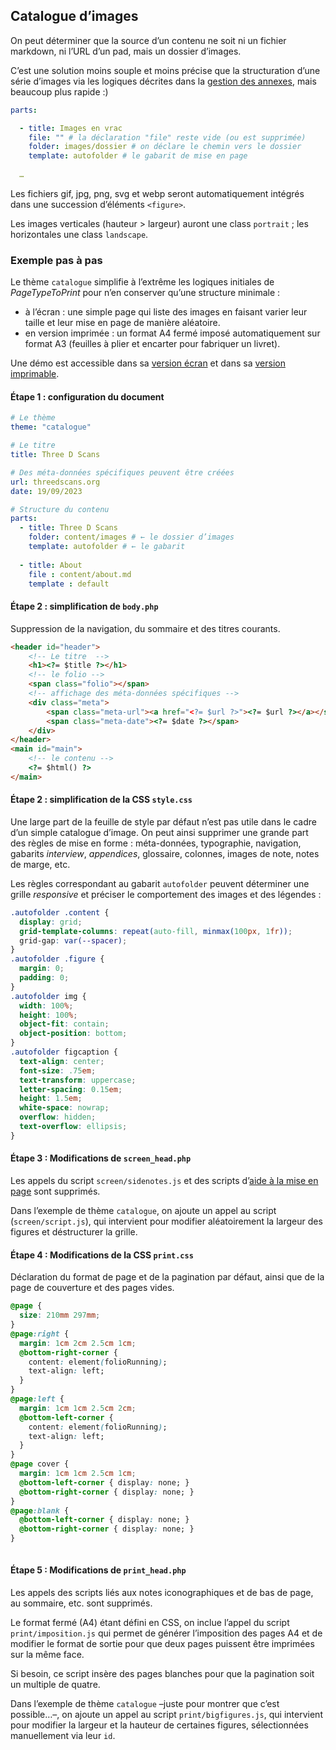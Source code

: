 ## Catalogue d’images

On peut déterminer que la source d’un contenu ne soit ni un fichier markdown, ni l’URL d’un pad, mais un dossier d’images.

C’est une solution moins souple et moins précise que la structuration d’une série d’images via les logiques décrites dans la [gestion des annexes](appendices.md), mais beaucoup plus rapide :)

```yaml
parts:

  - title: Images en vrac 
    file: "" # la déclaration "file" reste vide (ou est supprimée)
    folder: images/dossier # on déclare le chemin vers le dossier 
    template: autofolder # le gabarit de mise en page 
  
  …

```
Les fichiers gif, jpg, png, svg et webp seront automatiquement intégrés dans une succession d’éléments `<figure>`. 

Les images verticales (hauteur > largeur) auront une class `portrait` ; les horizontales une class `landscape`.

### Exemple pas à pas

Le thème `catalogue` simplifie à l’extrême les logiques initiales de _PageTypeToPrint_ pour n’en conserver qu’une structure minimale :

- à l’écran : une simple page qui liste des images en faisant varier leur taille et leur mise en page de manière aléatoire.
- en version imprimée : un format A4 fermé imposé automatiquement sur format A3 (feuilles à plier et encarter pour fabriquer un livret).

Une démo est accessible dans sa [version écran](https://ateliers.esad-pyrenees.fr/pagetypetoprint/catalogue/) et dans sa [version imprimable](https://ateliers.esad-pyrenees.fr/pagetypetoprint/catalogue/?print).

#### Étape 1 : configuration du document

```yml
# Le thème
theme: "catalogue"

# Le titre 
title: Three D Scans

# Des méta-données spécifiques peuvent être créées 
url: threedscans.org
date: 19/09/2023

# Structure du contenu 
parts:
  - title: Three D Scans
    folder: content/images # ← le dossier d’images
    template: autofolder # ← le gabarit 
  
  - title: About
    file : content/about.md
    template : default
```

#### Étape 2 : simplification de `body.php`

Suppression de la navigation, du sommaire et des titres courants.

```html
<header id="header">
    <!-- Le titre  -->
    <h1><?= $title ?></h1>
    <!-- le folio -->
    <span class="folio"></span>
    <!-- affichage des méta-données spécifiques -->
    <div class="meta">
        <span class="meta-url"><a href="<?= $url ?>"><?= $url ?></a></span>        
        <span class="meta-date"><?= $date ?></span>      
    </div>
</header>
<main id="main">
    <!-- le contenu -->      
    <?= $html() ?>
</main>
```
#### Étape 2 : simplification de la CSS `style.css`

Une large part de la feuille de style par défaut n’est pas utile dans le cadre d’un simple catalogue d’image. On peut ainsi supprimer une grande part des règles de mise en forme : méta-données, typographie, navigation, gabarits _interview_, _appendices_, glossaire, colonnes, images de note, notes de marge, etc.

Les règles correspondant au gabarit `autofolder` peuvent déterminer une grille _responsive_ et préciser le comportement des images et des légendes :

```css
.autofolder .content {
  display: grid;
  grid-template-columns: repeat(auto-fill, minmax(100px, 1fr));
  grid-gap: var(--spacer);
}
.autofolder .figure {
  margin: 0;
  padding: 0;
}
.autofolder img {
  width: 100%;
  height: 100%;
  object-fit: contain;
  object-position: bottom;
}
.autofolder figcaption {
  text-align: center;
  font-size: .75em;
  text-transform: uppercase;
  letter-spacing: 0.15em;
  height: 1.5em;
  white-space: nowrap;
  overflow: hidden;
  text-overflow: ellipsis;
}
```

#### Étape 3 : Modifications de `screen_head.php`

Les appels du script `screen/sidenotes.js` et des scripts d’[aide à la mise en page](../appendices/#à-l’aide-!) sont supprimés. 

Dans l’exemple de thème `catalogue`, on ajoute un appel au script (`screen/script.js`), qui intervient pour modifier aléatoirement la largeur des figures et déstructurer la grille.


#### Étape 4 : Modifications de la CSS `print.css`

Déclaration du format de page et de la pagination par défaut, ainsi que de la page de couverture et des pages vides.


```css
@page {
  size: 210mm 297mm;
}  
@page:right {
  margin: 1cm 2cm 2.5cm 1cm;
  @bottom-right-corner {
    content: element(folioRunning);
    text-align: left;
  }
}
@page:left {
  margin: 1cm 1cm 2.5cm 2cm;
  @bottom-left-corner {
    content: element(folioRunning);
    text-align: left;
  }
}
@page cover {
  margin: 1cm 1cm 2.5cm 1cm;    
  @bottom-left-corner { display: none; }
  @bottom-right-corner { display: none; }
}
@page:blank {
  @bottom-left-corner { display: none; }
  @bottom-right-corner { display: none; }
}
  
```

#### Étape 5 : Modifications de `print_head.php`

Les appels des scripts liés aux notes iconographiques et de bas de page, au sommaire, etc. sont supprimés. 

Le format fermé (A4) étant défini en CSS, on inclue l’appel du script `print/imposition.js` qui permet de générer l’imposition des pages A4 et de modifier le format de sortie pour que deux pages puissent être imprimées sur la même face.

Si besoin, ce script insère des pages blanches pour que la pagination soit un multiple de quatre.

Dans l’exemple de thème `catalogue` –juste pour montrer que c’est possible…–, on ajoute un appel au script `print/bigfigures.js`, qui intervient pour modifier la largeur et la hauteur de certaines figures, sélectionnées manuellement via leur `id`.
